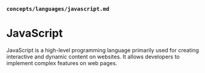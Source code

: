 ### `concepts/languages/javascript.md`

# JavaScript

JavaScript is a high-level programming language primarily used for creating interactive and dynamic content on websites. It allows developers to implement complex features on web pages.
